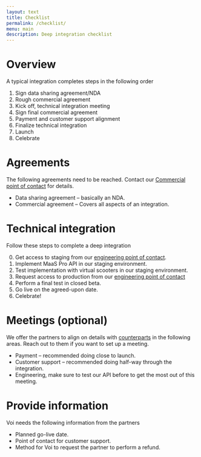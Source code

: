 ```yaml
---
layout: text
title: Checklist
permalink: /checklist/
menu: main
description: Deep integration checklist
---
```


# Overview

A typical integration completes steps in the following order

1. Sign data sharing agreement/NDA
2. Rough commercial agreement
3. Kick off, technical integration meeting
4. Sign final commercial agreement
5. Payment and customer support alignment
6. Finalize technical integration
7. Launch
8. Celebrate

# Agreements

The following agreements need to be reached. Contact our [Commercial point of contact](/poc/) for details.

- Data sharing agreement – basically an NDA.
- Commercial agreement – Covers all aspects of an integration.

# Technical integration

Follow these steps to complete a deep integration

0. Get access to staging from our [engineering point of contact](/poc/).
1. Implement MaaS Pro API in our staging environment.
2. Test implementation with virtual scooters in our staging environment.
3. Request access to production from our [engineering point of contact](/poc/)
4. Perform a final test in closed beta.
5. Go live on the agreed-upon date.
6. Celebrate!

# Meetings (optional)

We offer the partners to align on details with [counterparts](/poc/) in the following areas. Reach out to them if you want to set up a meeting.

- Payment – recommended doing close to launch.
- Customer support – recommended doing half-way through the integration.
- Engineering, make sure to test our API before to get the most out of this meeting.

# Provide information

Voi needs the following information from the partners

- Planned go-live date.
- Point of contact for customer support.
- Method for Voi to request the partner to perform a refund.
